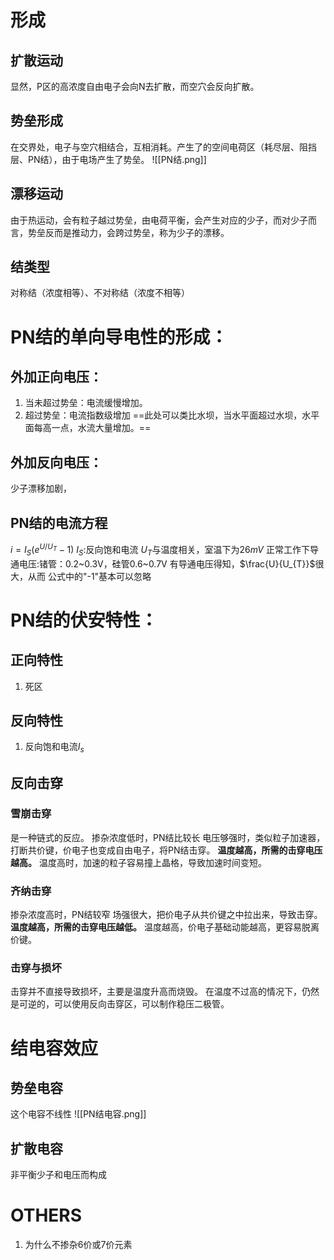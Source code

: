# 形成
## 扩散运动
显然，P区的高浓度自由电子会向N去扩散，而空穴会反向扩散。
## 势垒形成
在交界处，电子与空穴相结合，互相消耗。产生了的空间电荷区（耗尽层、阻挡层、PN结），由于电场产生了势垒。
![[PN结.png]]
## 漂移运动 
由于热运动，会有粒子越过势垒，由电荷平衡，会产生对应的少子，而对少子而言，势垒反而是推动力，会跨过势垒，称为少子的漂移。
## 结类型 
对称结（浓度相等）、不对称结（浓度不相等）
# PN结的单向导电性的形成：
## 外加正向电压：
1. 当未超过势垒：电流缓慢增加。
2. 超过势垒：电流指数级增加
==此处可以类比水坝，当水平面超过水坝，水平面每高一点，水流大量增加。==
## 外加反向电压：
少子漂移加剧，

## PN结的电流方程
$i=I_{S}(e^{ U/U_T }-1)$
$I_{S}:$反向饱和电流
$U_T$与温度相关，室温下为$26mV$
正常工作下导通电压:锗管：0.2~0.3V，硅管0.6~0.7V
有导通电压得知，$\frac{U}{U_{T}}$很大，从而 公式中的"-1"基本可以忽略

# PN结的伏安特性：
## 正向特性
1. 死区

## 反向特性
1. 反向饱和电流$I_{s}$

## 反向击穿
### 雪崩击穿
是一种链式的反应。
掺杂浓度低时，PN结比较长
电压够强时，类似粒子加速器，打断共价键，价电子也变成自由电子，将PN结击穿。
**温度越高，所需的击穿电压越高。**
温度高时，加速的粒子容易撞上晶格，导致加速时间变短。
### 齐纳击穿
掺杂浓度高时，PN结较窄
场强很大，把价电子从共价键之中拉出来，导致击穿。
**温度越高，所需的击穿电压越低。**
温度越高，价电子基础动能越高，更容易脱离价键。
### 击穿与损坏
击穿并不直接导致损坏，主要是温度升高而烧毁。
在温度不过高的情况下，仍然是可逆的，可以使用反向击穿区，可以制作稳压二极管。

# 结电容效应
## 势垒电容
这个电容不线性
![[PN结电容.png]]
## 扩散电容
非平衡少子和电压而构成


# OTHERS
1. 为什么不掺杂6价或7价元素